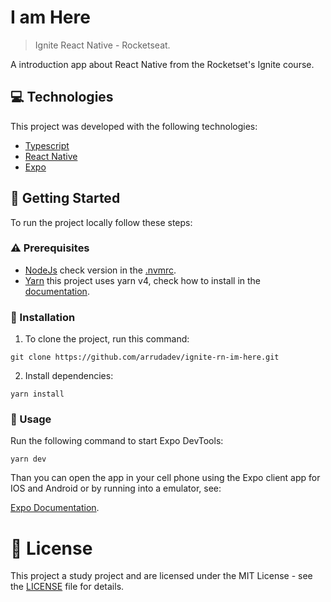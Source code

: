 #  I am Here

> Ignite React Native - Rocketseat.

A introduction app about React Native from the Rocketset's Ignite course.

## :computer: Technologies

This project was developed with the following technologies:

- [Typescript](https://www.typescriptlang.org/)
- [React Native](https://reactnative.dev/)
- [Expo](https://expo.dev/)

## :runner: Getting Started

To run the project locally follow these steps:

### :warning: Prerequisites

- [NodeJs](https://nodejs.org/en/) check version in the [.nvmrc](.nvmrc).
- [Yarn](https://yarnpkg.com/) this project uses yarn v4, check how to install in the [documentation](https://yarnpkg.com/getting-started/install).


### :construction_worker: Installation

1. To clone the project, run this command:

```
git clone https://github.com/arrudadev/ignite-rn-im-here.git
```

2. Install dependencies:

```
yarn install
```

### :metal: Usage

Run the following command to start Expo DevTools:

```yarn dev```

Than you can open the app in your cell phone using the Expo client app for IOS and Android or by running into a emulator, see:

[Expo Documentation](https://docs.expo.dev/get-started/set-up-your-environment/).

# :closed_book: License

This project a study project and are licensed under the MIT License - see the [LICENSE](LICENSE) file for details.

